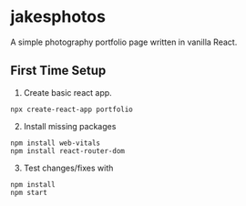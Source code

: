 # jakesphotos
A simple photography portfolio page written in vanilla React.

## First Time Setup
1. Create basic react app.
```
npx create-react-app portfolio
```
2. Install missing packages
```
npm install web-vitals
npm install react-router-dom
```
3. Test changes/fixes with
```
npm install
npm start
```